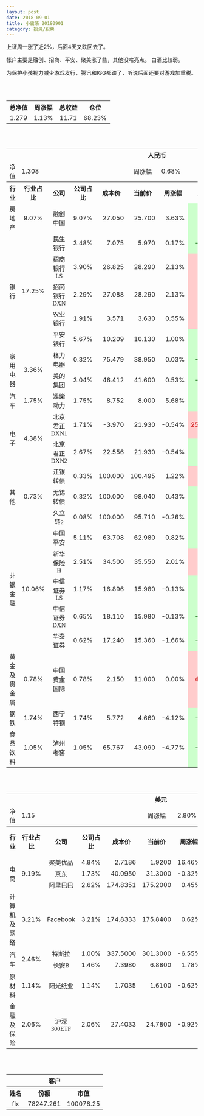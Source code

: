 ```yaml
---
layout: post
date: 2018-09-01
title: 小震荡 20180901
category: 投资/股票
---
```


上证周一涨了近2%，后面4天又跌回去了。

帐户主要是融创、招商、平安、聚美涨了些，其他没啥亮点。 白酒比较弱。

为保护小孩视力减少游戏发行，腾讯和IGG都跌了，听说后面还要对游戏加重税。

<br/>
<br/>

<table cellspacing="0" border="0">
	<tr>
		<th height="22" align="center"><font face="Noto Sans CJK SC Regular">总净值</font></th>
		<th align="center"><font face="Noto Sans CJK SC Regular">周涨幅</font></th>
		<th align="center"><font face="Noto Sans CJK SC Regular">总收益</font></th>
		<th align="center"><font face="Noto Sans CJK SC Regular">仓位</font></th>
	</tr>
	<tr>
		<td height="17" align="center" sdval="1.279" sdnum="1033;0;0.000">1.279</td>
		<td align="center" sdval="0.0113" sdnum="1033;0;0.00%">1.13%</td>
		<td align="center" sdval="11.71" sdnum="1033;0;0.00">11.71</td>
		<td align="center" sdval="0.6823" sdnum="1033;0;0.00%">68.23%</td>
	</tr>
</table>
<br />
<br />
<table>
	<tr>
		<th colspan="11"  height="21" align="center" valign="middle"><font face="Noto Sans CJK SC Regular">人民币</font></th>
		</tr>
	<tr>
		<td height="17" align="center"><font face="Noto Sans CJK SC Regular">净值</font></td>
		<td colspan="4"  align="left" valign="middle" sdval="1.308" sdnum="1033;">1.308</td>
		<td align="center"><font face="Noto Sans CJK SC Regular">周涨幅</font></td>
		<td colspan="5"  align="left" valign="middle" sdval="0.0068" sdnum="1033;0;0.00%">0.68%</td>
		</tr>
	<tr>
		<th height="22" align="center" valign="middle"><font face="Noto Sans CJK SC Regular">行业</font></th>
		<th align="center" valign="middle"><font face="Noto Sans CJK SC Regular">行业占比</font></th>
		<th align="center"><font face="Noto Sans CJK SC Regular">公司</font></th>
		<th align="center"><font face="Noto Sans CJK SC Regular">公司占比</font></th>
		<th align="center"><font face="Noto Sans CJK SC Regular">成本价</font></th>
		<th align="center"><font face="Noto Sans CJK SC Regular">当前价</font></th>
		<th align="center"><font face="Noto Sans CJK SC Regular">周涨幅</font></th>
		<th align="center"><font face="Noto Sans CJK SC Regular">总涨幅</font></th>
		<th align="left"><font face="Noto Sans CJK SC Regular">下一阶梯</font></th>
		<th align="left"><font face="Noto Sans CJK SC Regular">浮动止损价</font></th>
		<th align="center"><font face="Noto Sans CJK SC Regular">止损价</font></th>
	</tr>
	<tr>
		<td height="17" align="center" valign="middle"><font face="Noto Sans CJK SC Regular">房地产</font></td>
		<td align="center" valign="middle" sdval="0.0907" sdnum="1033;0;0.00%">9.07%</td>
		<td align="center"><font face="Noto Sans CJK SC Regular">融创中国</font></td>
		<td align="right" sdval="0.0907" sdnum="1033;0;0.00%">9.07%</td>
		<td align="right" sdval="27.05" sdnum="1033;0;0.000">27.050</td>
		<td align="right" sdval="25.7" sdnum="1033;0;0.000">25.700</td>
		<td align="right" sdval="0.0363" sdnum="1033;0;0.00%">3.63%</td>
		<td align="right" bgcolor="#CCFFCC" sdval="-0.0513075785582257" sdnum="1033;0;0.00%"><font color="#006600">-5.13%</font></td>
		<td align="right" sdval="33.8125" sdnum="1033;0;0.000">33.813</td>
		<td align="right" sdval="0" sdnum="1033;0;0.000">0.000</td>
		<td align="right" sdval="0" sdnum="1033;0;0.000">0.000</td>
	</tr>
	<tr>
		<td rowspan="5"  height="93" align="center" valign="middle"><font face="Noto Sans CJK SC Regular">银行</font></td>
		<td rowspan="5"  align="center" valign="middle" sdval="0.1725" sdnum="1033;0;0.00%">17.25%</td>
		<td align="center"><font face="Noto Sans CJK SC Regular">民生银行</font></td>
		<td align="right" sdval="0.0348" sdnum="1033;0;0.00%">3.48%</td>
		<td align="right" sdval="7.075" sdnum="1033;0;0.000">7.075</td>
		<td align="right" sdval="5.97" sdnum="1033;0;0.000">5.970</td>
		<td align="right" sdval="0.0017" sdnum="1033;0;0.00%">0.17%</td>
		<td align="right" bgcolor="#CCFFCC" sdval="-0.157583745583039" sdnum="1033;0;0.00%"><font color="#006600">-15.76%</font></td>
		<td align="right" sdval="8.84375" sdnum="1033;0;0.000">8.844</td>
		<td align="right" sdval="0" sdnum="1033;0;0.000">0.000</td>
		<td align="right" sdval="0" sdnum="1033;0;0.000">0.000</td>
	</tr>
	<tr>
		<td align="center"><font face="Noto Sans CJK SC Regular">招商银行LS</font></td>
		<td align="right" sdval="0.039" sdnum="1033;0;0.00%">3.90%</td>
		<td align="right" sdval="26.825" sdnum="1033;0;0.000">26.825</td>
		<td align="right" sdval="28.29" sdnum="1033;0;0.000">28.290</td>
		<td align="right" sdval="0.0213" sdnum="1033;0;0.00%">2.13%</td>
		<td align="right" bgcolor="#FFCCCC" sdval="0.0532132339235787" sdnum="1033;0;0.00%"><font color="#CC0000">5.32%</font></td>
		<td align="right" sdval="33.53125" sdnum="1033;0;0.000">33.531</td>
		<td align="right" sdval="0" sdnum="1033;0;0.000">0.000</td>
		<td align="right" sdval="0" sdnum="1033;0;0.000">0.000</td>
	</tr>
	<tr>
		<td align="center"><font face="Noto Sans CJK SC Regular">招商银行DXN</font></td>
		<td align="right" sdval="0.0229" sdnum="1033;0;0.00%">2.29%</td>
		<td align="right" sdval="27.088" sdnum="1033;0;0.000">27.088</td>
		<td align="right" sdval="28.29" sdnum="1033;0;0.000">28.290</td>
		<td align="right" sdval="0.0213" sdnum="1033;0;0.00%">2.13%</td>
		<td align="right" bgcolor="#FFCCCC" sdval="0.0429738924985232" sdnum="1033;0;0.00%"><font color="#CC0000">4.30%</font></td>
		<td align="right" sdval="33.86" sdnum="1033;0;0.000">33.860</td>
		<td align="right" sdval="0" sdnum="1033;0;0.000">0.000</td>
		<td align="right" sdval="0" sdnum="1033;0;0.000">0.000</td>
	</tr>
	<tr>
		<td align="center"><font face="Noto Sans CJK SC Regular">农业银行</font></td>
		<td align="right" sdval="0.0191" sdnum="1033;0;0.00%">1.91%</td>
		<td align="right" sdval="3.571" sdnum="1033;0;0.000">3.571</td>
		<td align="right" sdval="3.63" sdnum="1033;0;0.000">3.630</td>
		<td align="right" sdval="0.0055" sdnum="1033;0;0.00%">0.55%</td>
		<td align="right" bgcolor="#FFCCCC" sdval="0.0151219826379163" sdnum="1033;0;0.00%"><font color="#CC0000">1.51%</font></td>
		<td align="right" sdval="4.46375" sdnum="1033;0;0.000">4.464</td>
		<td align="right" sdval="0" sdnum="1033;0;0.000">0.000</td>
		<td align="right" sdval="0" sdnum="1033;0;0.000">0.000</td>
	</tr>
	<tr>
		<td align="center"><font face="Noto Sans CJK SC Regular">平安银行</font></td>
		<td align="right" sdval="0.0567" sdnum="1033;0;0.00%">5.67%</td>
		<td align="right" sdval="10.209" sdnum="1033;0;0.000">10.209</td>
		<td align="right" sdval="10.13" sdnum="1033;0;0.000">10.130</td>
		<td align="right" sdval="0.01" sdnum="1033;0;0.00%">1.00%</td>
		<td align="right" bgcolor="#CCFFCC" sdval="-0.00913827015378588" sdnum="1033;0;0.00%"><font color="#006600">-0.91%</font></td>
		<td align="right" sdval="12.76125" sdnum="1033;0;0.000">12.761</td>
		<td align="right" sdval="0" sdnum="1033;0;0.000">0.000</td>
		<td align="right" sdval="0" sdnum="1033;0;0.000">0.000</td>
	</tr>
	<tr>
		<td rowspan="2"  height="34" align="center" valign="middle"><font face="Noto Sans CJK SC Regular">家用电器</font></td>
		<td rowspan="2"  align="center" valign="middle" sdval="0.0336" sdnum="1033;0;0.00%">3.36%</td>
		<td align="center"><font face="Noto Sans CJK SC Regular">格力电器</font></td>
		<td align="right" sdval="0.0032" sdnum="1033;0;0.00%">0.32%</td>
		<td align="right" sdval="75.479" sdnum="1033;0;0.000">75.479</td>
		<td align="right" sdval="38.95" sdnum="1033;0;0.000">38.950</td>
		<td align="right" sdval="0.0003" sdnum="1033;0;0.00%">0.03%</td>
		<td align="right" bgcolor="#CCFFCC" sdval="-0.485362426635223" sdnum="1033;0;0.00%"><font color="#006600">-48.54%</font></td>
		<td align="right" sdval="94.34875" sdnum="1033;0;0.000">94.349</td>
		<td align="right" sdval="0" sdnum="1033;0;0.000">0.000</td>
		<td align="right" sdval="0" sdnum="1033;0;0.000">0.000</td>
	</tr>
	<tr>
		<td align="center"><font face="Noto Sans CJK SC Regular">美的集团</font></td>
		<td align="right" sdval="0.0304" sdnum="1033;0;0.00%">3.04%</td>
		<td align="right" sdval="46.412" sdnum="1033;0;0.000">46.412</td>
		<td align="right" sdval="41.6" sdnum="1033;0;0.000">41.600</td>
		<td align="right" sdval="0.0053" sdnum="1033;0;0.00%">0.53%</td>
		<td align="right" bgcolor="#CCFFCC" sdval="-0.105080082737223" sdnum="1033;0;0.00%"><font color="#006600">-10.51%</font></td>
		<td align="right" sdval="58.015" sdnum="1033;0;0.000">58.015</td>
		<td align="right" sdval="0" sdnum="1033;0;0.000">0.000</td>
		<td align="right" sdval="0" sdnum="1033;0;0.000">0.000</td>
	</tr>
	<tr>
		<td height="17" align="center" valign="middle"><font face="Noto Sans CJK SC Regular">汽车</font></td>
		<td align="center" valign="middle" sdval="0.0175" sdnum="1033;0;0.00%">1.75%</td>
		<td align="center"><font face="Noto Sans CJK SC Regular">潍柴动力</font></td>
		<td align="right" sdval="0.0175" sdnum="1033;0;0.00%">1.75%</td>
		<td align="right" sdval="8.752" sdnum="1033;0;0.000">8.752</td>
		<td align="right" sdval="8" sdnum="1033;0;0.000">8.000</td>
		<td align="right" sdval="0.0568" sdnum="1033;0;0.00%">5.68%</td>
		<td align="right" bgcolor="#CCFFCC" sdval="-0.0873232175502744" sdnum="1033;0;0.00%"><font color="#006600">-8.73%</font></td>
		<td align="right" sdval="10.94" sdnum="1033;0;0.000">10.940</td>
		<td align="right" sdval="0" sdnum="1033;0;0.000">0.000</td>
		<td align="right" sdval="0" sdnum="1033;0;0.000">0.000</td>
	</tr>
	<tr>
		<td rowspan="2"  height="42" align="center" valign="middle"><font face="Noto Sans CJK SC Regular">电子</font></td>
		<td rowspan="2"  align="center" valign="middle" sdval="0.0438" sdnum="1033;0;0.00%">4.38%</td>
		<td align="center"><font face="Noto Sans CJK SC Regular">北京君正DXN1</font></td>
		<td align="right" sdval="0.0171" sdnum="1033;0;0.00%">1.71%</td>
		<td align="right" sdval="-3.97" sdnum="1033;0;0.000">-3.970</td>
		<td align="right" sdval="21.93" sdnum="1033;0;0.000">21.930</td>
		<td align="right" sdval="-0.0054" sdnum="1033;0;0.00%">-0.54%</td>
		<td align="right" bgcolor="#FFCCCC" sdval="25.9" sdnum="1033;0;0.00%"><font color="#CC0000">2590.00%</font></td>
		<td align="right" bgcolor="#CCFFCC" sdval="28.421709430404" sdnum="1033;0;0.000"><font color="#006600">28.422</font></td>
		<td align="right" bgcolor="#FFCCCC" sdval="20.9183781407773" sdnum="1033;0;0.000"><font color="#CC0000">20.918</font></td>
		<td align="right" sdval="0" sdnum="1033;0;0.000">0.000</td>
	</tr>
	<tr>
		<td align="center"><font face="Noto Sans CJK SC Regular">北京君正DXN2</font></td>
		<td align="right" sdval="0.0267" sdnum="1033;0;0.00%">2.67%</td>
		<td align="right" sdval="22.556" sdnum="1033;0;0.000">22.556</td>
		<td align="right" sdval="21.93" sdnum="1033;0;0.000">21.930</td>
		<td align="right" sdval="-0.0054" sdnum="1033;0;0.00%">-0.54%</td>
		<td align="right" bgcolor="#CCFFCC" sdval="-0.0291531477212272" sdnum="1033;0;0.00%"><font color="#006600">-2.92%</font></td>
		<td align="right" sdval="28.195" sdnum="1033;0;0.000">28.195</td>
		<td align="right" sdval="0" sdnum="1033;0;0.000">0.000</td>
		<td align="right" sdval="0" sdnum="1033;0;0.000">0.000</td>
	</tr>
	<tr>
		<td rowspan="3"  height="55" align="center" valign="middle"><font face="Noto Sans CJK SC Regular">其他</font></td>
		<td rowspan="3"  align="center" valign="middle" sdval="0.0073" sdnum="1033;0;0.00%">0.73%</td>
		<td align="center"><font face="Noto Sans CJK SC Regular"> 江银转债</font></td>
		<td align="right" sdval="0.0033" sdnum="1033;0;0.00%">0.33%</td>
		<td align="right" sdval="100" sdnum="1033;0;0.000">100.000</td>
		<td align="right" sdval="100.495" sdnum="1033;0;0.000">100.495</td>
		<td align="right" sdval="0.0122" sdnum="1033;0;0.00%">1.22%</td>
		<td align="right" bgcolor="#FFCCCC" sdval="0.00354999999999994" sdnum="1033;0;0.00%"><font color="#CC0000">0.35%</font></td>
		<td align="right" sdval="125" sdnum="1033;0;0.000">125.000</td>
		<td align="right" sdval="0" sdnum="1033;0;0.000">0.000</td>
		<td align="right" sdval="0" sdnum="1033;0;0.000">0.000</td>
	</tr>
	<tr>
		<td align="center"><font face="Noto Sans CJK SC Regular">无锡转债</font></td>
		<td align="right" sdval="0.0032" sdnum="1033;0;0.00%">0.32%</td>
		<td align="right" sdval="100" sdnum="1033;0;0.000">100.000</td>
		<td align="right" sdval="98.04" sdnum="1033;0;0.000">98.040</td>
		<td align="right" sdval="0.0043" sdnum="1033;0;0.00%">0.43%</td>
		<td align="right" bgcolor="#CCFFCC" sdval="-0.021" sdnum="1033;0;0.00%"><font color="#006600">-2.10%</font></td>
		<td align="right" sdval="125" sdnum="1033;0;0.000">125.000</td>
		<td align="right" sdval="0" sdnum="1033;0;0.000">0.000</td>
		<td align="right" sdval="0" sdnum="1033;0;0.000">0.000</td>
	</tr>
	<tr>
		<td align="center"><font face="Noto Sans CJK SC Regular">久立转2</font></td>
		<td align="right" sdval="0.0008" sdnum="1033;0;0.00%">0.08%</td>
		<td align="right" sdval="100" sdnum="1033;0;0.000">100.000</td>
		<td align="right" sdval="95.71" sdnum="1033;0;0.000">95.710</td>
		<td align="right" sdval="-0.0026" sdnum="1033;0;0.00%">-0.26%</td>
		<td align="right" bgcolor="#CCFFCC" sdval="-0.0443000000000001" sdnum="1033;0;0.00%"><font color="#006600">-4.43%</font></td>
		<td align="right" sdval="125" sdnum="1033;0;0.000">125.000</td>
		<td align="right" sdval="0" sdnum="1033;0;0.000">0.000</td>
		<td align="right" sdval="0" sdnum="1033;0;0.000">0.000</td>
	</tr>
	<tr>
		<td rowspan="5"  height="87" align="center" valign="middle"><font face="Noto Sans CJK SC Regular">非银金融</font></td>
		<td rowspan="5"  align="center" valign="middle" sdval="0.1006" sdnum="1033;0;0.00%">10.06%</td>
		<td align="center"><font face="Noto Sans CJK SC Regular">中国平安</font></td>
		<td align="right" sdval="0.0511" sdnum="1033;0;0.00%">5.11%</td>
		<td align="right" sdval="63.708" sdnum="1033;0;0.000">63.708</td>
		<td align="right" sdval="62.98" sdnum="1033;0;0.000">62.980</td>
		<td align="right" sdval="0.0082" sdnum="1033;0;0.00%">0.82%</td>
		<td align="right" bgcolor="#CCFFCC" sdval="-0.0128271363094118" sdnum="1033;0;0.00%"><font color="#006600">-1.28%</font></td>
		<td align="right" sdval="79.635" sdnum="1033;0;0.000">79.635</td>
		<td align="right" sdval="0" sdnum="1033;0;0.000">0.000</td>
		<td align="right" sdval="0" sdnum="1033;0;0.000">0.000</td>
	</tr>
	<tr>
		<td align="center"><font face="Noto Sans CJK SC Regular">新华保险H</font></td>
		<td align="right" sdval="0.0251" sdnum="1033;0;0.00%">2.51%</td>
		<td align="right" sdval="34.5" sdnum="1033;0;0.000">34.500</td>
		<td align="right" sdval="35.55" sdnum="1033;0;0.000">35.550</td>
		<td align="right" sdval="0.0201" sdnum="1033;0;0.00%">2.01%</td>
		<td align="right" bgcolor="#FFCCCC" sdval="0.0290347826086954" sdnum="1033;0;0.00%"><font color="#CC0000">2.90%</font></td>
		<td align="right" sdval="43.125" sdnum="1033;0;0.000">43.125</td>
		<td align="right" sdval="0" sdnum="1033;0;0.000">0.000</td>
		<td align="right" sdval="0" sdnum="1033;0;0.000">0.000</td>
	</tr>
	<tr>
		<td align="center"><font face="Noto Sans CJK SC Regular">中信证券LS</font></td>
		<td align="right" sdval="0.0117" sdnum="1033;0;0.00%">1.17%</td>
		<td align="right" sdval="16.896" sdnum="1033;0;0.000">16.896</td>
		<td align="right" sdval="15.98" sdnum="1033;0;0.000">15.980</td>
		<td align="right" sdval="-0.0013" sdnum="1033;0;0.00%">-0.13%</td>
		<td align="right" bgcolor="#CCFFCC" sdval="-0.0556140151515152" sdnum="1033;0;0.00%"><font color="#006600">-5.56%</font></td>
		<td align="right" sdval="21.12" sdnum="1033;0;0.000">21.120</td>
		<td align="right" sdval="0" sdnum="1033;0;0.000">0.000</td>
		<td align="right" sdval="0" sdnum="1033;0;0.000">0.000</td>
	</tr>
	<tr>
		<td align="center"><font face="Noto Sans CJK SC Regular">中信证券DXN</font></td>
		<td align="right" sdval="0.0065" sdnum="1033;0;0.00%">0.65%</td>
		<td align="right" sdval="18.11" sdnum="1033;0;0.000">18.110</td>
		<td align="right" sdval="15.98" sdnum="1033;0;0.000">15.980</td>
		<td align="right" sdval="-0.0013" sdnum="1033;0;0.00%">-0.13%</td>
		<td align="right" bgcolor="#CCFFCC" sdval="-0.119014577581447" sdnum="1033;0;0.00%"><font color="#006600">-11.90%</font></td>
		<td align="right" sdval="22.6375" sdnum="1033;0;0.000">22.638</td>
		<td align="right" sdval="0" sdnum="1033;0;0.000">0.000</td>
		<td align="right" sdval="0" sdnum="1033;0;0.000">0.000</td>
	</tr>
	<tr>
		<td align="center"><font face="Noto Sans CJK SC Regular">华泰证券</font></td>
		<td align="right" sdval="0.0062" sdnum="1033;0;0.00%">0.62%</td>
		<td align="right" sdval="17.24" sdnum="1033;0;0.000">17.240</td>
		<td align="right" sdval="15.36" sdnum="1033;0;0.000">15.360</td>
		<td align="right" sdval="-0.0166" sdnum="1033;0;0.00%">-1.66%</td>
		<td align="right" bgcolor="#CCFFCC" sdval="-0.110448723897912" sdnum="1033;0;0.00%"><font color="#006600">-11.04%</font></td>
		<td align="right" sdval="21.55" sdnum="1033;0;0.000">21.550</td>
		<td align="right" sdval="0" sdnum="1033;0;0.000">0.000</td>
		<td align="right" sdval="0" sdnum="1033;0;0.000">0.000</td>
	</tr>
	<tr>
		<td height="17" align="center"><font face="Noto Sans CJK SC Regular">黄金及贵金属</font></td>
		<td align="center" valign="middle" sdval="0.0078" sdnum="1033;0;0.00%">0.78%</td>
		<td align="center"><font face="Noto Sans CJK SC Regular">中国黄金国际</font></td>
		<td align="right" sdval="0.0078" sdnum="1033;0;0.00%">0.78%</td>
		<td align="right" sdval="2.15" sdnum="1033;0;0.000">2.150</td>
		<td align="right" sdval="11" sdnum="1033;0;0.000">11.000</td>
		<td align="right" sdval="0" sdnum="1033;0;0.00%">0.00%</td>
		<td align="right" bgcolor="#FFCCCC" sdval="4.11487906976744" sdnum="1033;0;0.00%"><font color="#CC0000">411.49%</font></td>
		<td align="right" bgcolor="#CCFFCC" sdval="12.814998626709" sdnum="1033;0;0.000"><font color="#006600">12.815</font></td>
		<td align="right" bgcolor="#FFCCCC" sdval="9.43183898925781" sdnum="1033;0;0.000"><font color="#CC0000">9.432</font></td>
		<td align="right" sdval="0" sdnum="1033;0;0.000">0.000</td>
	</tr>
	<tr>
		<td height="17" align="center"><font face="Noto Sans CJK SC Regular">钢铁</font></td>
		<td align="center" valign="middle" sdval="0.0174" sdnum="1033;0;0.00%">1.74%</td>
		<td align="center"><font face="Noto Sans CJK SC Regular">西宁特钢</font></td>
		<td align="right" sdval="0.0174" sdnum="1033;0;0.00%">1.74%</td>
		<td align="right" sdval="5.772" sdnum="1033;0;0.000">5.772</td>
		<td align="right" sdval="4.66" sdnum="1033;0;0.000">4.660</td>
		<td align="right" sdval="-0.0412" sdnum="1033;0;0.00%">-4.12%</td>
		<td align="right" bgcolor="#CCFFCC" sdval="-0.194054192654193" sdnum="1033;0;0.00%"><font color="#006600">-19.41%</font></td>
		<td align="right" sdval="7.215" sdnum="1033;0;0.000">7.215</td>
		<td align="right" sdval="0" sdnum="1033;0;0.000">0.000</td>
		<td align="right" sdval="0" sdnum="1033;0;0.000">0.000</td>
	</tr>
	<tr>
		<td height="17" align="center"><font face="Noto Sans CJK SC Regular">食品饮料</font></td>
		<td align="center" valign="middle" sdval="0.0105" sdnum="1033;0;0.00%">1.05%</td>
		<td align="center"><font face="Noto Sans CJK SC Regular">泸州老窖</font></td>
		<td align="right" sdval="0.0105" sdnum="1033;0;0.00%">1.05%</td>
		<td align="right" sdval="65.767" sdnum="1033;0;0.000">65.767</td>
		<td align="right" sdval="43.09" sdnum="1033;0;0.000">43.090</td>
		<td align="right" sdval="-0.0477" sdnum="1033;0;0.00%">-4.77%</td>
		<td align="right" bgcolor="#CCFFCC" sdval="-0.3462081864765" sdnum="1033;0;0.00%"><font color="#006600">-34.62%</font></td>
		<td align="right" sdval="82.20875" sdnum="1033;0;0.000">82.209</td>
		<td align="right" sdval="0" sdnum="1033;0;0.000">0.000</td>
		<td align="right" sdval="0" sdnum="1033;0;0.000">0.000</td>
	</tr>
</table>
<br />
<br />
<table>
	<tr>
		<th colspan="11"  height="21" align="center" valign="middle"><font face="Noto Sans CJK SC Regular">美元</font></th>
		</tr>
	<tr>
		<td height="17" align="center"><font face="Noto Sans CJK SC Regular">净值</font></td>
		<td colspan="4"  align="left" valign="middle" sdval="1.15" sdnum="1033;">1.15</td>
		<td align="center"><font face="Noto Sans CJK SC Regular">周涨幅</font></td>
		<td colspan="5"  align="left" valign="middle" sdval="0.028" sdnum="1033;0;0.00%">2.80%</td>
		</tr>
	<tr>
		<th height="21" align="center" valign="middle"><font face="Noto Sans CJK SC Regular">行业</font></th>
		<th align="center" valign="middle"><font face="Noto Sans CJK SC Regular">行业占比</font></th>
		<th align="center"><font face="Noto Sans CJK SC Regular">公司</font></th>
		<th align="center"><font face="Noto Sans CJK SC Regular">公司占比</font></th>
		<th align="center"><font face="Noto Sans CJK SC Regular">成本价</font></th>
		<th align="center"><font face="Noto Sans CJK SC Regular">当前价</font></th>
		<th align="center"><font face="Noto Sans CJK SC Regular">周涨幅</font></th>
		<th align="center"><font face="Noto Sans CJK SC Regular">总涨幅</font></th>
		<th align="left"><font face="Noto Sans CJK SC Regular">下一阶梯</font></th>
		<th align="left"><font face="Noto Sans CJK SC Regular">浮动止损价</font></th>
		<th align="center"><font face="Noto Sans CJK SC Regular">止损价</font></th>
	</tr>
	<tr>
		<td rowspan="3"  height="51" align="center" valign="middle"><font face="Noto Sans CJK SC Regular">电商</font></td>
		<td rowspan="3"  align="center" valign="middle" sdval="0.0919" sdnum="1033;0;0.00%">9.19%</td>
		<td align="center" sdnum="1033;0;0.00%"><font face="Noto Sans CJK SC Regular">聚美优品</font></td>
		<td align="right" sdval="0.0484" sdnum="1033;0;0.00%">4.84%</td>
		<td align="right" sdval="2.7186" sdnum="1033;0;0.0000">2.7186</td>
		<td align="right" sdval="1.92" sdnum="1033;0;0.0000">1.9200</td>
		<td align="right" sdval="0.1646" sdnum="1033;0;0.00%">16.46%</td>
		<td align="right" bgcolor="#CCFFCC" sdval="-0.295154138159347" sdnum="1033;0;0.00%"><font color="#006600">-29.52%</font></td>
		<td align="right" sdval="3.39825" sdnum="1033;0;0.000">3.398</td>
		<td align="right" sdval="0" sdnum="1033;0;0.000">0.000</td>
		<td align="right" sdval="0" sdnum="1033;0;0.000">0.000</td>
	</tr>
	<tr>
		<td align="center" sdnum="1033;0;0.00%"><font face="Noto Sans CJK SC Regular">京东</font></td>
		<td align="right" sdval="0.0173" sdnum="1033;0;0.00%">1.73%</td>
		<td align="right" sdval="40.095" sdnum="1033;0;0.0000">40.0950</td>
		<td align="right" sdval="31.3" sdnum="1033;0;0.0000">31.3000</td>
		<td align="right" sdval="-0.0032" sdnum="1033;0;0.00%">-0.32%</td>
		<td align="right" bgcolor="#CCFFCC" sdval="-0.220754034168849" sdnum="1033;0;0.00%"><font color="#006600">-22.08%</font></td>
		<td align="right" sdval="50.11875" sdnum="1033;0;0.000">50.119</td>
		<td align="right" sdval="0" sdnum="1033;0;0.000">0.000</td>
		<td align="right" sdval="0" sdnum="1033;0;0.000">0.000</td>
	</tr>
	<tr>
		<td align="center" sdnum="1033;0;0.00%"><font face="Noto Sans CJK SC Regular">阿里巴巴</font></td>
		<td align="right" sdval="0.0262" sdnum="1033;0;0.00%">2.62%</td>
		<td align="right" sdval="174.8351" sdnum="1033;0;0.0000">174.8351</td>
		<td align="right" sdval="175.2" sdnum="1033;0;0.0000">175.2000</td>
		<td align="right" sdval="0.0045" sdnum="1033;0;0.00%">0.45%</td>
		<td align="right" bgcolor="#FFCCCC" sdval="0.000687109510618678" sdnum="1033;0;0.00%"><font color="#CC0000">0.07%</font></td>
		<td align="right" sdval="218.543875" sdnum="1033;0;0.000">218.544</td>
		<td align="right" sdval="0" sdnum="1033;0;0.000">0.000</td>
		<td align="right" sdval="0" sdnum="1033;0;0.000">0.000</td>
	</tr>
	<tr>
		<td height="17" align="center"><font face="Noto Sans CJK SC Regular">计算机及网络</font></td>
		<td align="center" sdval="0.0321" sdnum="1033;0;0.00%">3.21%</td>
		<td align="center" sdnum="1033;0;0.00%">Facebook</td>
		<td align="right" sdval="0.0321" sdnum="1033;0;0.00%">3.21%</td>
		<td align="right" sdval="174.8333" sdnum="1033;0;0.0000">174.8333</td>
		<td align="right" sdval="175.84" sdnum="1033;0;0.0000">175.8400</td>
		<td align="right" sdval="0.0062" sdnum="1033;0;0.00%">0.62%</td>
		<td align="right" bgcolor="#FFCCCC" sdval="0.00435805638857123" sdnum="1033;0;0.00%"><font color="#CC0000">0.44%</font></td>
		<td align="right" sdval="218.541625" sdnum="1033;0;0.000">218.542</td>
		<td align="right" sdval="0" sdnum="1033;0;0.000">0.000</td>
		<td align="right" sdval="0" sdnum="1033;0;0.000">0.000</td>
	</tr>
	<tr>
		<td rowspan="2"  height="38" align="center" valign="middle"><font face="Noto Sans CJK SC Regular">汽车</font></td>
		<td rowspan="2"  align="center" valign="middle" sdval="0.0246" sdnum="1033;0;0.00%">2.46%</td>
		<td align="center" sdnum="1033;0;0.00%"><font face="Noto Sans CJK SC Regular">特斯拉</font></td>
		<td align="right" sdval="0.01" sdnum="1033;0;0.00%">1.00%</td>
		<td align="right" sdval="337.5" sdnum="1033;0;0.0000">337.5000</td>
		<td align="right" sdval="301.3" sdnum="1033;0;0.0000">301.3000</td>
		<td align="right" sdval="-0.0655" sdnum="1033;0;0.00%">-6.55%</td>
		<td align="right" bgcolor="#CCFFCC" sdval="-0.108659259259259" sdnum="1033;0;0.00%"><font color="#006600">-10.87%</font></td>
		<td align="right" sdval="421.875" sdnum="1033;0;0.000">421.875</td>
		<td align="right" sdval="0" sdnum="1033;0;0.000">0.000</td>
		<td align="right" sdval="0" sdnum="1033;0;0.000">0.000</td>
	</tr>
	<tr>
		<td align="center" sdnum="1033;0;0.00%"><font face="Noto Sans CJK SC Regular">长安B</font></td>
		<td align="right" sdval="0.0146" sdnum="1033;0;0.00%">1.46%</td>
		<td align="right" sdval="7.398" sdnum="1033;0;0.0000">7.3980</td>
		<td align="right" sdval="6.88" sdnum="1033;0;0.0000">6.8800</td>
		<td align="right" sdval="0.0178" sdnum="1033;0;0.00%">1.78%</td>
		<td align="right" bgcolor="#CCFFCC" sdval="-0.0714189240335226" sdnum="1033;0;0.00%"><font color="#006600">-7.14%</font></td>
		<td align="right" sdval="9.2475" sdnum="1033;0;0.000">9.248</td>
		<td align="right" sdval="0" sdnum="1033;0;0.000">0.000</td>
		<td align="right" sdval="0" sdnum="1033;0;0.000">0.000</td>
	</tr>
	<tr>
		<td height="17" align="center"><font face="Noto Sans CJK SC Regular">原材料</font></td>
		<td align="center" sdval="0.0114" sdnum="1033;0;0.00%">1.14%</td>
		<td align="center" sdnum="1033;0;0.00%"><font face="Noto Sans CJK SC Regular">阳光纸业</font></td>
		<td align="right" sdval="0.0114" sdnum="1033;0;0.00%">1.14%</td>
		<td align="right" sdval="1.7035" sdnum="1033;0;0.0000">1.7035</td>
		<td align="right" sdval="1.61" sdnum="1033;0;0.0000">1.6100</td>
		<td align="right" sdval="-0.0062" sdnum="1033;0;0.00%">-0.62%</td>
		<td align="right" bgcolor="#CCFFCC" sdval="-0.0562869973583799" sdnum="1033;0;0.00%"><font color="#006600">-5.63%</font></td>
		<td align="right" sdval="2.129375" sdnum="1033;0;0.000">2.129</td>
		<td align="right" sdval="0" sdnum="1033;0;0.000">0.000</td>
		<td align="right" sdval="0" sdnum="1033;0;0.000">0.000</td>
	</tr>
	<tr>
		<td height="21" align="center"><font face="Noto Sans CJK SC Regular"> 金融及保险</font></td>
		<td align="center" sdval="0.0206" sdnum="1033;0;0.00%">2.06%</td>
		<td align="center" sdnum="1033;0;0.00%"><font face="Noto Sans CJK SC Regular">沪深300ETF</font></td>
		<td align="right" sdval="0.0206" sdnum="1033;0;0.00%">2.06%</td>
		<td align="right" sdval="27.4033" sdnum="1033;0;0.0000">27.4033</td>
		<td align="right" sdval="24.78" sdnum="1033;0;0.0000">24.7800</td>
		<td align="right" sdval="-0.0092" sdnum="1033;0;0.00%">-0.92%</td>
		<td align="right" bgcolor="#CCFFCC" sdval="-0.0971293464655717" sdnum="1033;0;0.00%"><font color="#006600">-9.71%</font></td>
		<td align="right" sdval="34.254125" sdnum="1033;0;0.000">34.254</td>
		<td align="right" sdval="0" sdnum="1033;0;0.000">0.000</td>
		<td align="right" sdval="0" sdnum="1033;0;0.000">0.000</td>
	</tr>
</table>
<br />
<br />
<table>
	<tr>
		<th colspan="11"  height="21" align="center" valign="middle"><font face="Noto Sans CJK SC Regular">客户</font></th>
		</tr>
	<tr>
		<th height="21" align="center"><font face="Noto Sans CJK SC Regular">姓名</font></th>
		<th align="center"><font face="Noto Sans CJK SC Regular">份额</font></th>
		<th align="center"><font face="Noto Sans CJK SC Regular">市值</font></th>
	</tr>
	<tr>
		<td height="17" align="center">flx</td>
		<td align="center" sdval="78247.261" sdnum="1033;">78247.261</td>
		<td align="center" sdval="100078.246819" sdnum="1033;0;0.00">100078.25</td>
	</tr>
</table>

